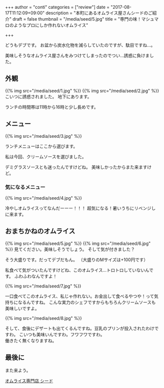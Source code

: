 +++
author = "conti"
categories = ["review"]
date = "2017-08-17T11:12:09+09:00"
description = "本町にあるオムライス屋さんシードのご紹介"
draft = false
thumbnail = "/media/seed/5.jpg"
title = "専門の味！マシュマロのようなプロにしか作れないオムライス"

+++

どうもデブです。
お盆から炭水化物を減らしていたのですが、駄目ですね…。

美味しそうなオムライス屋さんをみつけてしまったのでつい…誘惑に負けました。

<!--more-->

## 外観

{{% img src="/media/seed/1.jpg" %}}
{{% img src="/media/seed/2.jpg" %}}
こいつに誘惑されました。
地下にあります。

ランチの時間帯は11時から16時と少し長めです。

## メニュー

{{% img src="/media/seed/3.jpg" %}}

ランチメニューはここから選びます。

私は今回、クリームソースを選びました。

デミグラスソースとも迷ったんですけどね。
美味しかったからまた来ますけど。

### 気になるメニュー
{{% img src="/media/seed/4.jpg" %}}

冷やしオムライスってなんだーーー！！！
超気になる！暑いうちにリベンジしに来ます。

## おまちかねのオムライス

{{% img src="/media/seed/5.jpg" %}}
{{% img src="/media/seed/6.jpg" %}}
見てください。美味しそうでしょう。
そして気が付きました？

そう大盛りです。だってデブだもん。
（大盛りのMサイズは+100円です）

私食べて気がついたんですけどね、このオムライス…トロトロしていないんです。
ふわふわなんですよ！

{{% img src="/media/seed/7.jpg" %}}

一口食べてこのオムライス、私じゃ作れない。お金出して食べるやつや！って気持ちになるんですね。
こんな実力のシェフですからもちろんクリームソースも美味しいですよ。

{{% img src="/media/seed/8.jpg" %}}

そして、食後にデザートも出てくるんですね。豆乳のプリンが投入されたわけですわ。
こいつも美味いんですわ。フワフワですわ。<br>
働きたく無くなりますね。

## 最後に

また来よう。

[オムライス専門店 シード ](https://tabelog.com/osaka/A2701/A270106/27091350/)



